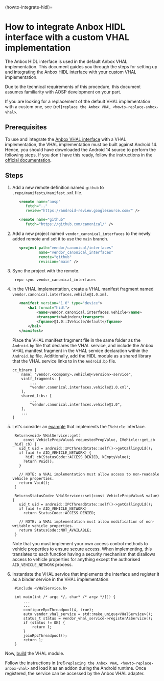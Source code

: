 (howto-integrate-hidl)=
# How to integrate Anbox HIDL interface with a custom VHAL implementation

The Anbox HIDL interface is used in the default Anbox VHAL implementation. This document guides you through the steps for setting up and integrating the Anbox HIDL interface with your custom VHAL implementation.

Due to the technical requirements of this procedure, this document assumes familiarity with AOSP development on your part. 

If you are looking for a replacement of the default VHAL implementation with a custom one, see {ref}`replace the Anbox VHAL <howto-replace-anbox-vhal>`.

## Prerequisites

To use and integrate the [Anbox VHAL interface](https://github.com/canonical/vendor_canonical_interfaces/tree/main/vehicle) with a VHAL implementation, the VHAL implementation must be built against Android 14. Hence, you should have downloaded the Android 14 source to perform the following steps. If you don't have this ready, follow the instructions in the [official documentation](https://source.android.com/docs/setup/download).

## Steps

1. Add a new remote definition named `github` to `.repo/manifests/manifest.xml` file.

    ```xml
       <remote name="aosp"
          fetch=".."
          review="https://android-review.googlesource.com/" />

       <remote name="github"
          fetch="https://github.com/canonical/" />
    ```

1. Add a new project named `vendor_canonical_interfaces` to the newly added remote and set it to use the `main` branch.

    ```xml
       <project path="vendor/canonical/interfaces"
                name="vendor_canonical_interfaces"
                remote="github"
                revision="main" />
    ```

1. Sync the project with the remote.

        repo sync vendor_canonical_interfaces

1. In the VHAL implementation, create a VHAL manifest fragment named `vendor.canonical.interfaces.vehicle@1.0.xml`.

    ```xml
       <manifest version="1.0" type="device">
           <hal format="hidl">
               <name>vendor.canonical.interfaces.vehicle</name>
               <transport>hwbinder</transport>
               <fqname>@1.0::IVehicle/default</fqname>
           </hal>
       </manifest>
    ```

   Place the VHAL manifest fragment file in the same folder as the `Android.bp` file that declares the VHAL service, and include the Anbox VHAL manifest fragment in the VHAL service declaration within the `Android.bp` file. Additionally, add the HIDL module as a shared library that the VHAL service links to in the `Android.bp` file.


       cc_binary {
           name: "vendor.<company>.vehicle@<version>-service",
           vintf_fragments: [
               ...
               "vendor.canonical.interfaces.vehicle@1.0.xml",
           ],
           shared_libs: [
               ...
               "vendor.canonical.interfaces.vehicle@1.0",
           ],
           ...
       }

1. Let's consider an [example](https://github.com/canonical/vendor_canonical_interfaces/tree/main/vehicle/1.0/default) that implements the `IVehicle` interface.

        Return<void> VHalService::get(
            const VehiclePropValue& requestedPropValue, IVehicle::get_cb _hidl_cb) {
          uid_t uid = android::IPCThreadState::self()->getCallingUid();
          if (uid != AID_VEHICLE_NETWORK) {
            _hidl_cb(StatusCode::ACCESS_DENIED, kEmptyValue);
            return Void();
          }

          // NOTE: a VHAL implementation must allow access to non-readable vehicle properties.
          return Void();
        }

        Return<StatusCode> VHalService::set(const VehiclePropValue& value) {
          uid_t uid = android::IPCThreadState::self()->getCallingUid();
          if (uid != AID_VEHICLE_NETWORK)
            return StatusCode::ACCESS_DENIED;

          // NOTE: a VHAL implementation must allow modification of non-writable vehicle properties.
          return StatusCode::NOT_AVAILABLE;
        }

   Note that you must implement your own access control methods to vehicle properties to ensure secure access. When implementing, this translates to each function having a security mechanism that disallows access to vehicle properties for anything except the authorised `AID_VEHICLE_NETWORK` process.

1. Instantiate the VHAL service that implements the interface and register it as a binder service in the VHAL implementation.

        #include <VHalService.h>

        int main(int /* argc */, char* /* argv */[]) {
            ...
            ...
            configureRpcThreadpool(4, true);
            auto vendor_vhal_service = std::make_unique<VHalService>();
            status_t status = vendor_vhal_service->registerAsService();
            if (status != OK) {
                return 1;
            }
            joinRpcThreadpool();
            return 1;
        }

Now, [build](https://source.android.com/docs/setup/build/building) the VHAL module.

Follow the instructions in {ref}`replacing the Anbox VHAL <howto-replace-anbox-vhal>` and load it as an addon during the Android runtime. Once registered, the service can be accessed by the Anbox VHAL adapter.
